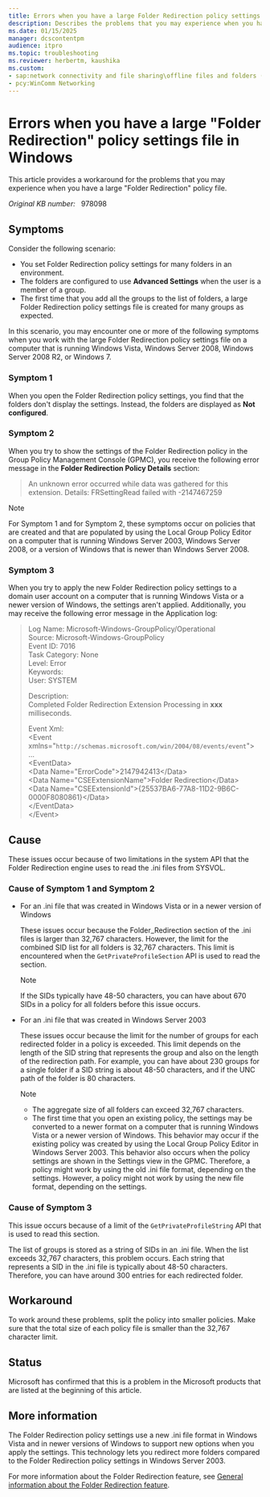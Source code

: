 ```yaml
---
title: Errors when you have a large Folder Redirection policy settings file in Windows
description: Describes the problems that you may experience when you have a large Folder Redirection policy file. Provides a workaround.
ms.date: 01/15/2025
manager: dcscontentpm
audience: itpro
ms.topic: troubleshooting
ms.reviewer: herbertm, kaushika
ms.custom:
- sap:network connectivity and file sharing\offline files and folders (csc)
- pcy:WinComm Networking
---
```

# Errors when you have a large "Folder Redirection" policy settings file in Windows

This article provides a workaround for the problems that you may experience when you have a large "Folder Redirection" policy file.

_Original KB number:_ &nbsp; 978098

## Symptoms

Consider the following scenario:

- You set Folder Redirection policy settings for many folders in an environment.
- The folders are configured to use **Advanced Settings** when the user is a member of a group.
- The first time that you add all the groups to the list of folders, a large Folder Redirection policy settings file is created for many groups as expected.

In this scenario, you may encounter one or more of the following symptoms when you work with the large Folder Redirection policy settings file on a computer that is running Windows Vista, Windows Server 2008, Windows Server 2008 R2, or Windows 7.

### Symptom 1

When you open the Folder Redirection policy settings, you find that the folders don't display the settings. Instead, the folders are displayed as **Not configured**.

### Symptom 2

When you try to show the settings of the Folder Redirection policy in the Group Policy Management Console (GPMC), you receive the following error message in the **Folder Redirection Policy Details** section:

> An unknown error occurred while data was gathered for this extension. Details: FRSettingRead failed with -2147467259

> [!NOTE]
> For Symptom 1 and for Symptom 2, these symptoms occur on policies that are created and that are populated by using the Local Group Policy Editor on a computer that is running Windows Server 2003, Windows Server 2008, or a version of Windows that is newer than Windows Server 2008.

### Symptom 3

When you try to apply the new Folder Redirection policy settings to a domain user account on a computer that is running Windows Vista or a newer version of Windows, the settings aren't applied. Additionally, you may receive the following error message in the Application log:

> Log Name: Microsoft-Windows-GroupPolicy/Operational  
Source: Microsoft-Windows-GroupPolicy  
Event ID: 7016  
Task Category: None  
Level: Error  
Keywords:  
User: SYSTEM  
>
> Description:  
Completed Folder Redirection Extension Processing in **xxx** milliseconds.  
>
> Event Xml:  
\<Event xmlns="`http://schemas.microsoft.com/win/2004/08/events/event`">  
...  
\<EventData>  
\<Data Name="ErrorCode">2147942413\</Data>  
\<Data Name="CSEExtensionName">Folder Redirection\</Data>  
\<Data Name="CSEExtensionId">{25537BA6-77A8-11D2-9B6C-0000F8080861}\</Data>  
\</EventData>  
\</Event>  

## Cause

These issues occur because of two limitations in the system API that the Folder Redirection engine uses to read the .ini files from SYSVOL.

### Cause of Symptom 1 and Symptom 2

- For an .ini file that was created in Windows Vista or in a newer version of Windows

    These issues occur because the Folder_Redirection section of the .ini files is larger than 32,767 characters. However, the limit for the combined SID list for all folders is 32,767 characters. This limit is encountered when the `GetPrivateProfileSection` API is used to read the section.

    > [!NOTE]
    > If the SIDs typically have 48-50 characters, you can have about 670 SIDs in a policy for all folders before this issue occurs.

- For an .ini file that was created in Windows Server 2003

    These issues occur because the limit for the number of groups for each redirected folder in a policy is exceeded. This limit depends on the length of the SID string that represents the group and also on the length of the redirection path. For example, you can have about 230 groups for a single folder if a SID string is about 48-50 characters, and if the UNC path of the folder is 80 characters.

    > [!NOTE]
    >
    > - The aggregate size of all folders can exceed 32,767 characters.
    > - The first time that you open an existing policy, the settings may be converted to a newer format on a computer that is running Windows Vista or a newer version of Windows. This behavior may occur if the existing policy was created by using the Local Group Policy Editor in Windows Server 2003. This behavior also occurs when the policy settings are shown in the Settings view in the GPMC. Therefore, a policy might work by using the old .ini file format, depending on the settings. However, a policy might not work by using the new file format, depending on the settings.

### Cause of Symptom 3

This issue occurs because of a limit of the `GetPrivateProfileString` API that is used to read this section.

The list of groups is stored as a string of SIDs in an .ini file. When the list exceeds 32,767 characters, this problem occurs. Each string that represents a SID in the .ini file is typically about 48-50 characters. Therefore, you can have around 300 entries for each redirected folder.

## Workaround

To work around these problems, split the policy into smaller policies. Make sure that the total size of each policy file is smaller than the 32,767 character limit.

## Status

Microsoft has confirmed that this is a problem in the Microsoft products that are listed at the beginning of this article.

## More information

The Folder Redirection policy settings use a new .ini file format in Windows Vista and in newer versions of Windows to support new options when you apply the settings. This technology lets you redirect more folders compared to the Folder Redirection policy settings in Windows Server 2003.

For more information about the Folder Redirection feature, see [General information about the Folder Redirection feature](/previous-versions/windows/it-pro/windows-server-2008-R2-and-2008/cc732275(v=ws.10)).

